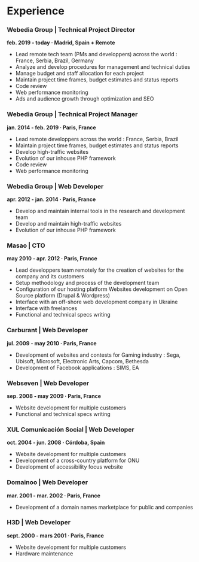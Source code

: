 # Experience

### Webedia Group | Technical Project Director

**feb. 2019 - today · Madrid, Spain + Remote**

* Lead remote tech team (PMs and developpers) across the world : France, Serbia, Brazil, Germany
* Analyze and develop procedures for management and technical duties
* Manage budget and staff allocation for each project
* Maintain project time frames, budget estimates and status reports
* Code review
* Web performance monitoring
* Ads and audience growth through optimization and SEO

### Webedia Group | Technical Project Manager

**jan. 2014 - feb. 2019 · Paris, France**

* Lead remote developpers across the world : France, Serbia, Brazil
* Maintain project time frames, budget estimates and status reports
* Develop high-traffic websites
* Evolution of our inhouse PHP framework
* Code review
* Web performance monitoring

### Webedia Group | Web Developer

**apr. 2012 - jan. 2014 · Paris, France**

* Develop and maintain internal tools in the research and development team
* Develop and maintain high-traffic websites
* Evolution of our inhouse PHP framework

### Masao | CTO

**may 2010 - apr. 2012 · Paris, France**

* Lead developpers team remotely for the creation of websites for the company and its customers
* Setup methodology and process of the development team
* Configuration of our hosting platform Websites development on Open Source platform (Drupal & Wordpress)
* Interface with an off-shore web development company in Ukraine
* Interface with freelances
* Functional and technical specs writing

### Carburant | Web Developer

**jul. 2009 - may 2010 · Paris, France**

* Development of websites and contests for Gaming industry : Sega, Ubisoft, Microsoft, Electronic Arts, Capcom, Bethesda
* Development of Facebook applications : SIMS, EA

### Webseven | Web Developer

**sep. 2008 - may 2009 · Paris, France**

* Website development for multiple customers
* Functional and technical specs writing

### XUL Comunicación Social | Web Developer

**oct. 2004 - jun. 2008 · Córdoba, Spain**

* Website development for multiple customers
* Development of a cross-country platform for ONU
* Development of accessibility focus website

### Domainoo | Web Developer

**mar. 2001 - mar. 2002 · Paris, France**

* Development of a domain names marketplace for public  and companies

### H3D | Web Developer

**sept. 2000 - mars 2001 · Paris, France**

* Website development for multiple customers
* Hardware maintenance
